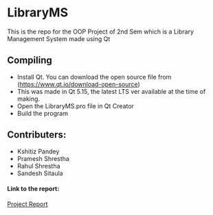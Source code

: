 # LibraryMS
This is the repo for the OOP Project of 2nd Sem which is a Library Management System made using Qt
    

## Compiling

- Install Qt. You can download the open source file from (https://www.qt.io/download-open-source)
- This was made in Qt 5.15, the latest LTS ver available at the time of making.
- Open the LibraryMS.pro file in Qt Creator
- Build the program


## Contributers:

* Kshitiz Pandey
* Pramesh Shrestha
* Rahul Shrestha
* Sandesh Sitaula
   
#### Link to the report:

[Project Report](./Final-Report-on-LibraryMS.pdf)
